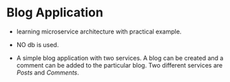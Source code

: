 # Blog Application
* learning microservice architecture with practical example.
* NO db is used.

* A simple blog application with two services. A blog can be created and a comment can be added to the particular blog. Two different services are *Posts* and *Comments*.
